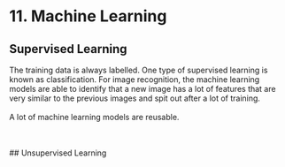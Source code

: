 # 11. Machine Learning

## Supervised Learning
The training data is always labelled. One type of supervised learning is known as classification. For image recognition, the machine learning models are able to identify that a new image has a lot of features that are very similar to the previous images and spit out after a lot of training.
<br>
<br>
A lot of machine learning models are reusable.

<br>
<br>
## Unsupervised Learning

